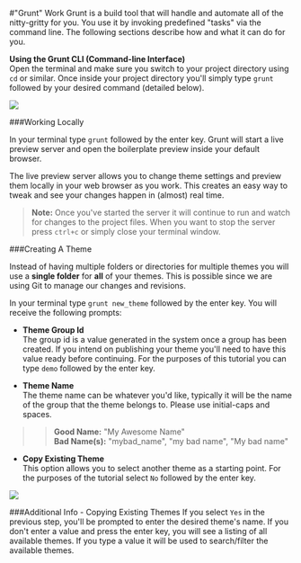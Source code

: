 #"Grunt" Work
Grunt is a build tool that will handle and automate all of the nitty-gritty for you. You use it by invoking predefined "tasks" via the command line. The following sections describe how and what it can do for you.

**Using the Grunt CLI (Command-line Interface)**  
Open the terminal and make sure you switch to your project directory using `cd` or similar. Once inside your project directory you'll simply type `grunt` followed by your desired command (detailed below).

<img src="../img/cmd-grunt.gif"/>

###Working Locally

In your terminal type `grunt` followed by the enter key. Grunt will start a live preview server and open the boilerplate preview inside your default browser.  

The live preview server allows you to change theme settings and preview them locally in your web browser as you work. This creates an easy way to tweak and see your changes happen in (almost) real time.  

> **Note:** Once you've started the server it will continue to run and watch for changes to the project files. When you want to stop the server press `ctrl+c` or simply close your terminal window.

###Creating A Theme

Instead of having multiple folders or directories for multiple themes you will use a **single folder** for **all** of your themes. This is possible since we are using Git to manage our changes and revisions.

In your terminal type `grunt new_theme` followed by the enter key. You will receive the following prompts:

* **Theme Group Id**  
The group id is a value generated in the system once a group has been created. If you intend on publishing your theme you'll need to have this value ready before continuing. For the purposes of this tutorial you can type `demo` followed by the enter key.

* **Theme Name**  
The theme name can be whatever you'd like, typically it will be the name of the group that the theme belongs to. Please use initial-caps and spaces.  

>> **Good Name:** "My Awesome Name"  
>> **Bad Name(s):** "mybad_name", "my bad name", "My bad name"  

* **Copy Existing Theme**  
This option allows you to select another theme as a starting point. For the purposes of the tutorial select `No` followed by the enter key.

<img src="../img/cmd-new_theme.gif"/>

###Additional Info - Copying Existing Themes
If you select `Yes` in the previous step, you'll be prompted to enter the desired theme's name. If you don't enter a value and press the enter key, you will see a listing of all available themes. If you type a value it will be used to search/filter the available themes.
